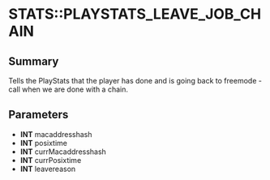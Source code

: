 # STATS::PLAYSTATS_LEAVE_JOB_CHAIN

## Summary
Tells the PlayStats that the player has done and is going back to freemode - call when we are done with a chain.

## Parameters
* **INT** macaddresshash
* **INT** posixtime
* **INT** currMacaddresshash
* **INT** currPosixtime
* **INT** leavereason